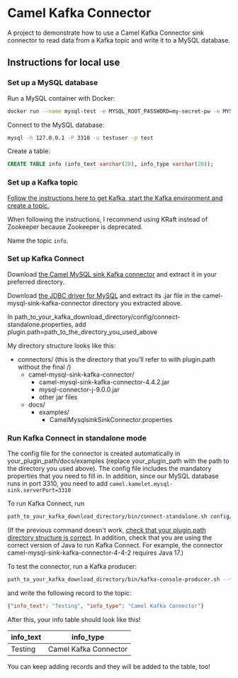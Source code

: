 # Camel Kafka Connector

A project to demonstrate how to use a Camel Kafka Connector sink connector to read data from a Kafka topic and write it to a MySQL database.

## Instructions for local use

### Set up a MySQL database

Run a MySQL container with Docker:
```bash
docker run --name mysql-test -e MYSQL_ROOT_PASSWORD=my-secret-pw -e MYSQL_DATABASE=test -e MYSQL_USER=testuser -e MYSQL_PASSWORD=testpassword -d -p 3310:3306 mysql:latest
```

Connect to the MySQL database:
```bash
mysql -h 127.0.0.1 -P 3310 -u testuser -p test
```

Create a table:
```sql
CREATE TABLE info (info_text varchar(20), info_type varchar(20));
```

### Set up a Kafka topic

[Follow the instructions here to get Kafka, start the Kafka environment and create a topic.](https://kafka.apache.org/documentation.html#quickstart)

When following the instructions, I recommend using KRaft instead of Zookeeper because Zookeeper is deprecated.

Name the topic `info`.

### Set up Kafka Connect

Download [the Camel MySQL sink Kafka connector](https://camel.apache.org/camel-kafka-connector/4.0.x/reference/index.html) and extract it in your preferred directory.

Download [the JDBC driver for MySQL](https://www.mysql.com/products/connector/) and extract its .jar file in the camel-mysql-sink-kafka-connector
directory you extracted above.

In path_to_your_kafka_download_directory/config/connect-standalone.properties, add plugin.path=path_to_the_directory_you_used_above

My directory structure looks like this:

- connectors/ (this is the directory that you'll refer to with plugin.path without the final /)
    - camel-mysql-sink-kafka-connector/
        - camel-mysql-sink-kafka-connector-4.4.2.jar
        - mysql-connector-j-9.0.0.jar
        - other jar files
    - docs/
        - examples/
            - CamelMysqlsinkSinkConnector.properties


### Run Kafka Connect in standalone mode

The config file for the connector is created automatically in your_plugin_path/docs/examples (replace your_plugin_path with the path to the directory you used above).
The config file includes the mandatory properties that you need to fill in. In addition, since our MySQL database runs in port 3310, you need to add `camel.kamelet.mysql-sink.serverPort=3310`

To run Kafka Connect, run
```bash
path_to_your_kafka_download_directory/bin/connect-standalone.sh config/connect-standalone.properties your_plugin_path/docs/examples/CamelMysqlsinkSinkConnector.properties
```

(If the previous command doesn't work, [check that your plugin.path directory structure is correct](https://camel.apache.org/camel-kafka-connector/4.0.x/contributor-guide/troubleshooting.html#connector-not-loaded).
In addition, check that you are using the correct version of Java to run Kafka Connect. For example, the connector camel-mysql-sink-kafka-connector-4-4-2 requires Java 17.)

To test the connector, run a Kafka producer:
```bash
path_to_your_kafka_download_directory/bin/kafka-console-producer.sh --topic info --bootstrap-server localhost:9092
```

and write the following record to the topic:

```json
{"info_text": "Testing", "info_type": "Camel Kafka Connector"}
```

After this, your info table should look like this!

| info_text  | info_type |
|------------|-----------|
|  Testing | Camel Kafka Connector     |

You can keep adding records and they will be added to the table, too!